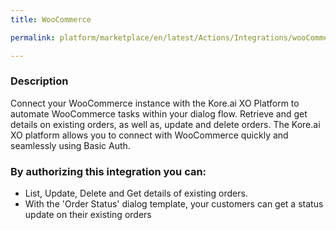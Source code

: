```yaml
---
title: WooCommerce

permalink: platform/marketplace/en/latest/Actions/Integrations/wooCommerce_DESC

---
```


### Description

Connect your WooCommerce instance with the Kore.ai XO Platform to automate WooCommerce tasks within your dialog flow. Retrieve and get details on existing orders, as well as, update and delete orders. The Kore.ai XO platform allows you to connect with WooCommerce quickly and seamlessly using Basic Auth.    
### By authorizing this integration you can:
- List, Update, Delete and Get details of existing orders.
- With the 'Order Status' dialog template, your customers can get a status update on their existing orders

